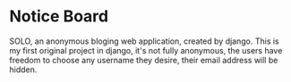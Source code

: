 # Notice Board
SOLO, an anonymous bloging web application, created by django. This is my first original project in django, it's not fully anonymous, the users have freedom to choose any username they desire, their email address will be hidden. 
